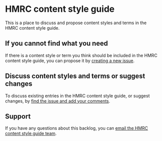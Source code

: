 
# HMRC content style guide

This is a place to discuss and propose content styles and terms in the HMRC content style guide.

## If you cannot find what you need

If there is a content style or term you think should be included in the HMRC content style guide, you can propose it by [creating a new issue](https://github.com/hmrc/HMRC-content-style-guide/issues/new).

## Discuss content styles and terms or suggest changes

To discuss existing entries in the HMRC content style guide, or suggest changes, by [find the issue and add your comments](https://github.com/hmrc/HMRC-content-style-guide/issues/).

## Support

If you have any questions about this backlog, you can [email the HMRC content style guide team](hmrc-service-design-tools-g@digital.hmrc.gov.uk).


